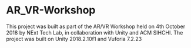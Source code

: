 # AR_VR-Workshop
This project was built as part of the AR/VR Workshop held on 4th October 2018 by NExt Tech Lab, in collaboration with Unity and ACM SIHCHI.
The project was built on Unity 2018.2.10f1 and Vuforia 7.2.23
